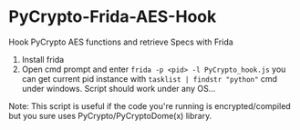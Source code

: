# PyCrypto-Frida-AES-Hook
Hook PyCrypto AES functions and retrieve Specs with Frida

1) Install frida
2) Open cmd prompt and enter `frida -p <pid> -l PyCrypto_hook.js`
you can get current pid instance with `tasklist | findstr "python"` cmd under windows. Script should work under any OS...

Note: This script is useful if the code you're running is encrypted/compiled but you sure uses PyCrypto/PyCryptoDome(x) library.
